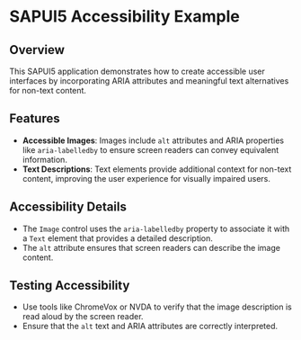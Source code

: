 # SAPUI5 Accessibility Example

## Overview

This SAPUI5 application demonstrates how to create accessible user interfaces by incorporating ARIA attributes and meaningful text alternatives for non-text content.

## Features

- **Accessible Images**: Images include `alt` attributes and ARIA properties like `aria-labelledby` to ensure screen readers can convey equivalent information.
- **Text Descriptions**: Text elements provide additional context for non-text content, improving the user experience for visually impaired users.

## Accessibility Details

- The `Image` control uses the `aria-labelledby` property to associate it with a `Text` element that provides a detailed description.
- The `alt` attribute ensures that screen readers can describe the image content.

## Testing Accessibility

- Use tools like ChromeVox or NVDA to verify that the image description is read aloud by the screen reader.
- Ensure that the `alt` text and ARIA attributes are correctly interpreted.
